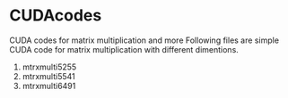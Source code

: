 # CUDAcodes
CUDA codes for matrix multiplication and more 
Following files are simple CUDA code for matrix multiplication with different dimentions. 
  1. mtrxmulti5255
  2. mtrxmulti5541
  3. mtrxmulti6491
